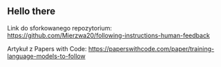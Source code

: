 ## Hello there

Link do sforkowanego repozytorium: https://github.com/Mierzwa20/following-instructions-human-feedback

Artykuł z Papers with Code: https://paperswithcode.com/paper/training-language-models-to-follow
